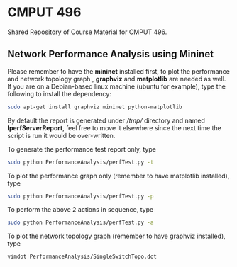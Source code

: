 # CMPUT 496
Shared Repository of Course Material for CMPUT 496.

## Network Performance Analysis using Mininet
Please remember to have the **mininet** installed first, to plot the performance
and network topology graph , **graphviz** and **matplotlib** are needed as well.  
If you are on a Debian-based linux machine (ubuntu for example), type the
following to install the dependency:
```bash
sudo apt-get install graphviz mininet python-matplotlib
```
By default the report is generated under */tmp/* directory and named
**IperfServerReport**, feel free to move it elsewhere since the next
time the script is run it would be over-written.

To generate the performance test report only, type
```bash
sudo python PerformanceAnalysis/perfTest.py -t
```

To plot the performance graph only (remember to have matplotlib installed), type
```bash
sudo python PerformanceAnalysis/perfTest.py -p
```

To perform the above 2 actions in sequence, type
```bash
sudo python PerformanceAnalysis/perfTest.py -a
```

To plot the network topology graph (remember to have graphviz installed), type
```bash
vimdot PerformanceAnalysis/SingleSwitchTopo.dot
```
